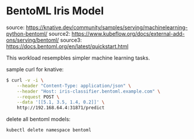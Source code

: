 # BentoML Iris Model

source: https://knative.dev/community/samples/serving/machinelearning-python-bentoml/
source2: https://www.kubeflow.org/docs/external-add-ons/serving/bentoml/
source3: https://docs.bentoml.org/en/latest/quickstart.html


This workload resempbles simpler machine learning tasks.

sample curl for knative:

```sh
$ curl -v -i \
    --header "Content-Type: application/json" \
    --header "Host: iris-classifier.bentoml.example.com" \
    --request POST \
    --data '[[5.1, 3.5, 1.4, 0.2]]' \
    http://192.168.64.4:31871/predict
```

delete all bentoml models:

```sh
kubectl delete namespace bentoml
```
